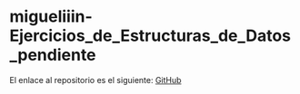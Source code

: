 # migueliiin-Ejercicios_de_Estructuras_de_Datos_pendiente

El enlace al repositorio es el siguiente: [GitHub](https://github.com/migueliiin/Ejercicios_de_Estructuras_de_Datos_pendiente.git)
